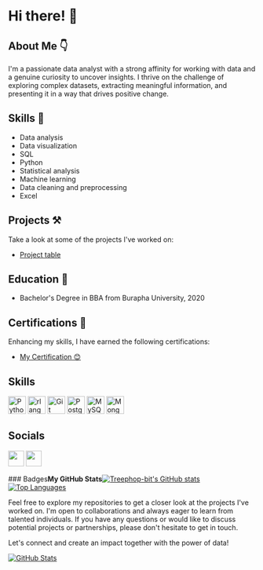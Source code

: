 # Hi there! 👋

## About Me 👇
I'm a passionate data analyst with a strong affinity for working with data and a genuine curiosity to uncover insights. I thrive on the challenge of exploring complex datasets, extracting meaningful information, and presenting it in a way that drives positive change.

## Skills 🤹
- Data analysis
- Data visualization
- SQL
- Python
- Statistical analysis
- Machine learning
- Data cleaning and preprocessing
- Excel

## Projects ⚒️
Take a look at some of the projects I've worked on:
- [Project table](https://kensjourney.notion.site/f4e06b4f55924c64a8886d2140af5c16?v=06f3335fb0e14e059022f0ee011ff0cc&pvs=4)


## Education 🏫
- Bachelor's Degree in BBA from Burapha University, 2020

## Certifications 🎉
Enhancing my skills, I have earned the following certifications:
- [My Certification 😊](https://bit.ly/3rdNqn8)


## Skills 
<p align="left">
<a href="https://www.python.org/" target="_blank" rel="noreferrer"><img src="https://raw.githubusercontent.com/danielcranney/readme-generator/main/public/icons/skills/python-colored.svg" width="36" height="36" alt="Python" /></a>
<a href="https://www.r-project.org/" target="_blank" rel="noreferrer"><img src="https://raw.githubusercontent.com/danielcranney/readme-generator/main/public/icons/skills/rlang-colored.svg" width="36" height="36" alt="rlang" /></a>
<a href="https://git-scm.com/" target="_blank" rel="noreferrer"><img src="https://raw.githubusercontent.com/danielcranney/readme-generator/main/public/icons/skills/git-colored.svg" width="36" height="36" alt="Git" /></a>
<a href="https://www.postgresql.org/" target="_blank" rel="noreferrer"><img src="https://raw.githubusercontent.com/danielcranney/readme-generator/main/public/icons/skills/postgresql-colored.svg" width="36" height="36" alt="PostgreSQL" /></a>
<a href="https://www.mysql.com/" target="_blank" rel="noreferrer"><img src="https://raw.githubusercontent.com/danielcranney/readme-generator/main/public/icons/skills/mysql-colored.svg" width="36" height="36" alt="MySQL" /></a>
<a href="https://www.mongodb.com/" target="_blank" rel="noreferrer"><img src="https://raw.githubusercontent.com/danielcranney/readme-generator/main/public/icons/skills/mongodb-colored.svg" width="36" height="36" alt="MongoDB" /></a>
</p>
                    
## Socials
                  
                  
<p align="left">                      
<a href="https://www.github.com/Treephop-bit" target="_blank" rel="noreferrer"><img src="https://raw.githubusercontent.com/danielcranney/readme-generator/main/public/icons/socials/github.svg" width="32" height="32" /></a>                    
<a href="https://www.linkedin.com/in/treephob" target="_blank" rel="noreferrer"><img src="https://raw.githubusercontent.com/danielcranney/readme-generator/main/public/icons/socials/linkedin.svg" width="32" height="32" /></a></p>### Badges<b>My GitHub Stats</b><a
                      href="http://www.github.com/Treephop-bit"><img src="https://github-readme-stats.vercel.app/api?username=Treephop-bit&show_icons=true&hide=&count_private=true&title_color=f97316&text_color=ffffff&icon_color=0891b2&bg_color=1c1917&hide_border=true&show_icons=true" alt="Treephop-bit's GitHub stats" /></a><a href="https://github.com/Treephop-bit" align="left"><img src="https://github-readme-stats.vercel.app/api/top-langs/?username=Treephop-bit&langs_count=10&title_color=f97316&text_color=ffffff&icon_color=0891b2&bg_color=1c1917&hide_border=true&locale=en&custom_title=Top%20%Languages" alt="Top Languages" /></a>


Feel free to explore my repositories to get a closer look at the projects I've worked on. I'm open to collaborations and always eager to learn from talented individuals. If you have any questions or would like to discuss potential projects or partnerships, please don't hesitate to get in touch.

Let's connect and create an impact together with the power of data! 

[![GitHub Stats](https://github-readme-stats.vercel.app/api?username=Treephop-bit&show_icons=true)](https://github.com/Treephop-bit)
